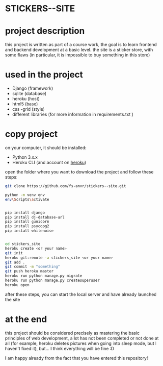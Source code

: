 # STICKERS--SITE

# project description

this project is written as part of a course work, the goal is to learn frontend and backend development at a basic level. the site is a sticker store, with some flaws (in particular, it is impossible to buy something in this store)

# used in the project

* Django (framework)
* sqlite (database)
* heroku (host)
* html5 (base)
* css -grid (style)
* different libraries (for more information in requirements.txt )


# copy project

on your computer, it should be installed:

* Python 3.x.x
* Heroku CLI (and account on [heroku](https://heroku.com/))

open the folder where you want to download the project and follow these steps:

```bash
git clone https://github.com/fs-anvr/stickers--site.git

python -m venv env
env\Scripts\activate


pip install django
pip install dj-database-url
pip install gunicorn
pip install psycopg2
pip install whitenoise


cd stickers_site
heroku create <or your name>
git init
heroku git:remote -a stickers_site <or your name>
git add .
git commit -m "something"
git push heroku master
heroku run python manage.py migrate
heroku run python manage.py createsuperuser
heroku open
```

after these steps, you can start the local server and have already launched the site

# at the end

this project should be considered precisely as mastering the basic principles of web development, a lot has not been completed or not done at all (for example, heroku deletes pictures when going into sleep mode, but I haven't fixed it), but... I think everything will be fine :D

I am happy already from the fact that you have entered this repository!